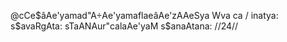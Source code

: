 @cCe$âAe'yamad"A÷Ae'yamaflaeâAe'zAAeSya Wva ca /
inatya: s$avaRgAta: sTaANAur"calaAe'yaM s$anaAtana: //24//